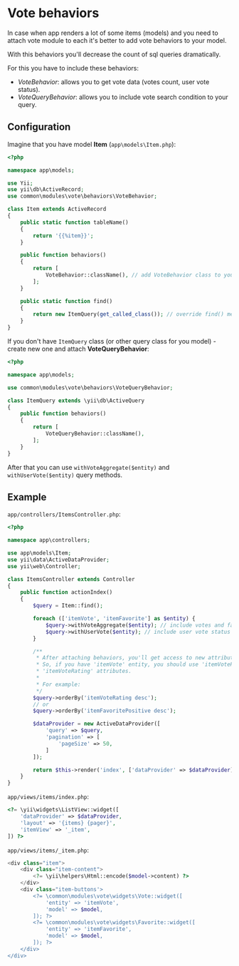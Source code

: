 # Vote behaviors

In case when app renders a lot of some items (models) and you need to attach vote module to each it's better to add vote behaviors to your model.

With this behaviors you'll decrease the count of sql queries dramatically.

For this you have to include these behaviors:

- *VoteBehavior*: allows you to get vote data (votes count, user vote status).
- *VoteQueryBehavior*: allows you to include vote search condition to your query.


## Configuration

Imagine that you have model **Item** (`app\models\Item.php`):

```php
<?php

namespace app\models;

use Yii;
use yii\db\ActiveRecord;
use common\modules\vote\behaviors\VoteBehavior;

class Item extends ActiveRecord
{
    public static function tableName()
    {
        return '{{%item}}';
    }

    public function behaviors()
    {
        return [
            VoteBehavior::className(), // add VoteBehavior class to your model
        ];
    }

    public static function find()
    {
        return new ItemQuery(get_called_class()); // override find() method
    }
}
```

If you don't have `ItemQuery` class (or other query class for you model) - create new one and attach **VoteQueryBehavior**:

```php
<?php

namespace app\models;

use common\modules\vote\behaviors\VoteQueryBehavior;

class ItemQuery extends \yii\db\ActiveQuery
{
    public function behaviors()
    {
        return [
            VoteQueryBehavior::className(),
        ];
    }
}
```

After that you can use `withVoteAggregate($entity)` and `withUserVote($entity)` query methods.

## Example

`app/controllers/ItemsController.php`:

```php
<?php

namespace app\controllers;

use app\models\Item;
use yii\data\ActiveDataProvider;
use yii\web\Controller;

class ItemsController extends Controller
{
    public function actionIndex()
    {
        $query = Item::find();

        foreach (['itemVote', 'itemFavorite'] as $entity) {
            $query->withVoteAggregate($entity); // include votes and favorites
            $query->withUserVote($entity); // include user vote status
        }

        /**
         * After attaching behaviors, you'll get access to new attributes - positive, negative and rating
         * So, if you have 'itemVote' entity, you should use 'itemVotePositive', 'itemVoteNegative' and
         * 'itemVoteRating' attributes.
         *
         * For example:
         */
        $query->orderBy('itemVoteRating desc');
        // or
        $query->orderBy('itemFavoritePositive desc');

        $dataProvider = new ActiveDataProvider([
            'query' => $query,
            'pagination' => [
                'pageSize' => 50,
            ]
        ]);

        return $this->render('index', ['dataProvider' => $dataProvider]);
    }
}
```

`app/views/items/index.php`:

```php
<?= \yii\widgets\ListView::widget([
    'dataProvider' => $dataProvider,
    'layout' => '{items} {pager}',
    'itemView' => '_item',
]) ?>
```

`app/views/items/_item.php`:

```php
<div class="item">
    <div class="item-content">
        <?= \yii\helpers\Html::encode($model->content) ?>
    </div>
    <div class="item-buttons'>
        <?= \common\modules\vote\widgets\Vote::widget([
            'entity' => 'itemVote',
            'model' => $model,
        ]); ?>
        <?= \common\modules\vote\widgets\Favorite::widget([
            'entity' => 'itemFavorite',
            'model' => $model,
        ]); ?>
    </div>
</div>
```
